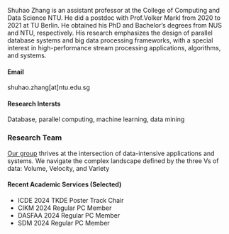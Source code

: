 Shuhao Zhang is an assistant professor at the College of Computing and Data Science NTU. He did a postdoc with Prof.Volker Markl from 2020 to 2021 at TU Berlin. He obtained his PhD and Bachelor’s degrees from NUS and NTU, respectively. His research emphasizes the design of parallel database systems and big data processing frameworks, with a special interest in high-performance stream processing applications, algorithms, and systems. 

#### Email
shuhao.zhang[at]ntu.edu.sg

#### Research Intersts
Database, parallel computing, machine learning, data mining

### Research Team
[Our group](https://intellistream.github.io/) thrives at the intersection of data-intensive applications and systems. We navigate the complex landscape defined by the three Vs of data: Volume, Velocity, and Variety

#### Recent Academic Services (Selected)
- ICDE 2024 TKDE Poster Track Chair
- CIKM 2024 Regular PC Member
- DASFAA 2024 Regular PC Member
- SDM 2024 Regular PC Member

